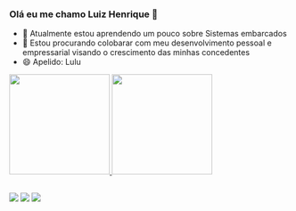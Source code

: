 ### Olá eu me chamo Luiz Henrique 👋

- 🌱 Atualmente estou aprendendo um pouco sobre Sistemas embarcados
- 👯 Estou procurando colobarar com meu desenvolvimento pessoal e empressarial visando o crescimento das minhas concedentes
- 😄 Apelido: Lulu

<div>
  <a href="https://github.com/henrrique12/github-readme-stats">
    <img height="180em" src="https://github-readme-stats.vercel.app/api?username=henrrique12&show_icons=true&theme=dark" />
  </a>
  <a href="https://github.com/henrrique12/github-readme-stats">
    <img height="180em" src="https://github-readme-stats.vercel.app/api/top-langs/?username=henrrique12&layout=compact&theme=dark"/>
  </a>
</div>
  
  ##
 
<div> 
  <a href="https://www.instagram.com/l.henrrique_12?igsh=bnJ3cDNtN3VxOGt6" target="_blank"><img src="https://img.shields.io/badge/-Instagram-%23E4405F?style=for-the-badge&logo=instagram&logoColor=white" target="_blank"></a>
  <a href = "mailto:luiz.souza141@aluno.ce.gov.br"><img src="https://img.shields.io/badge/-Gmail-%23333?style=for-the-badge&logo=gmail&logoColor=white" target="_blank"></a>
  <a href="https://www.linkedin.com/in/luiz-henrique-13a72725b?utm_source=share&utm_campaign=share_via&utm_content=profile&utm_medium=android_app" target="_blank"><img src="https://img.shields.io/badge/-LinkedIn-%230077B5?style=for-the-badge&logo=linkedin&logoColor=white" target="_blank"></a> 
  
</div>
